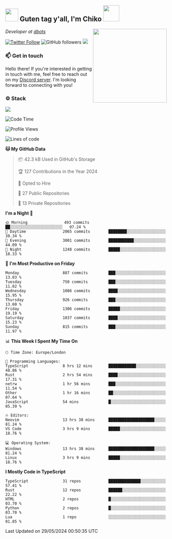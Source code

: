 <h2><img src="https://cdn.discordapp.com/emojis/1100181376730402906.gif?quality=lossless" width="40"> Guten tag y'all, I'm Chiko <img src="https://a.ppy.sh/15907233" width="50"></h2>
<a href="https://cataas.com"><img align='right' src="https://cataas.com/cat" width="230"></a>
<p><em>Developer at <a href="https://github.com/dbotsfun">dbots</a></em></p>

[![Twitter Follow](https://img.shields.io/twitter/follow/chikoxq?label=Follow)](https://twitter.com/intent/follow?screen_name=chikoxq)
![GitHub followers](https://img.shields.io/github/followers/chikof?label=Follow&style=social)
![](https://komarev.com/ghpvc/?username=chikof&color=blue)

### 📫 Get in touch
Hello there! If you're interested in getting in touch with me, feel free to reach out on my [Discord server](https://discord.gg/sejc7TnX6N). I'm looking forward to connecting with you!

### ⚙️ Stack
[![](https://skillicons.dev/icons?i=git,kubernetes,docker,js,ts,cloudflare,css,deno,express,graphql,html,mongodb,nestjs,py,react,apollo,bash,java,lua,nextjs,netlify,nodejs,ps,powershell,rust,neovim,tauri,sentry,postgres,tailwind,prisma,actix,workers)](https://skillicons.dev)

<!--START_SECTION:waka-->
![Code Time](http://img.shields.io/badge/Code%20Time-1%2C737%20hrs%2052%20mins-blue)

![Profile Views](http://img.shields.io/badge/Profile%20Views-8-blue)

![Lines of code](https://img.shields.io/badge/From%20Hello%20World%20I%27ve%20Written-6.2%20million%20lines%20of%20code-blue)

**🐱 My GitHub Data** 

> 📦 42.3 kB Used in GitHub's Storage 
 > 
> 🏆 127 Contributions in the Year 2024
 > 
> 💼 Opted to Hire
 > 
> 📜 27 Public Repositories 
 > 
> 🔑 13 Private Repositories 
 > 
**I'm a Night 🦉** 

```text
🌞 Morning                493 commits         ██░░░░░░░░░░░░░░░░░░░░░░░   07.24 % 
🌆 Daytime                2065 commits        ████████░░░░░░░░░░░░░░░░░   30.34 % 
🌃 Evening                3001 commits        ███████████░░░░░░░░░░░░░░   44.09 % 
🌙 Night                  1248 commits        █████░░░░░░░░░░░░░░░░░░░░   18.33 % 
```
📅 **I'm Most Productive on Friday** 

```text
Monday                   887 commits         ███░░░░░░░░░░░░░░░░░░░░░░   13.03 % 
Tuesday                  750 commits         ███░░░░░░░░░░░░░░░░░░░░░░   11.02 % 
Wednesday                1086 commits        ████░░░░░░░░░░░░░░░░░░░░░   15.95 % 
Thursday                 926 commits         ███░░░░░░░░░░░░░░░░░░░░░░   13.60 % 
Friday                   1306 commits        █████░░░░░░░░░░░░░░░░░░░░   19.19 % 
Saturday                 1037 commits        ████░░░░░░░░░░░░░░░░░░░░░   15.23 % 
Sunday                   815 commits         ███░░░░░░░░░░░░░░░░░░░░░░   11.97 % 
```


📊 **This Week I Spent My Time On** 

```text
🕑︎ Time Zone: Europe/London

💬 Programming Languages: 
TypeScript               8 hrs 12 mins       ████████████░░░░░░░░░░░░░   48.86 % 
Rust                     2 hrs 54 mins       ████░░░░░░░░░░░░░░░░░░░░░   17.31 % 
netrw                    1 hr 56 mins        ███░░░░░░░░░░░░░░░░░░░░░░   11.54 % 
Other                    1 hr 16 mins        ██░░░░░░░░░░░░░░░░░░░░░░░   07.64 % 
JavaScript               54 mins             █░░░░░░░░░░░░░░░░░░░░░░░░   05.39 % 

🔥 Editors: 
Neovim                   13 hrs 38 mins      ████████████████████░░░░░   81.24 % 
VS Code                  3 hrs 9 mins        █████░░░░░░░░░░░░░░░░░░░░   18.76 % 

💻 Operating System: 
Windows                  13 hrs 38 mins      ████████████████████░░░░░   81.24 % 
Linux                    3 hrs 9 mins        █████░░░░░░░░░░░░░░░░░░░░   18.76 % 
```

**I Mostly Code in TypeScript** 

```text
TypeScript               31 repos            ██████████████░░░░░░░░░░░   57.41 % 
Rust                     12 repos            ██████░░░░░░░░░░░░░░░░░░░   22.22 % 
HTML                     2 repos             █░░░░░░░░░░░░░░░░░░░░░░░░   03.70 % 
Python                   2 repos             █░░░░░░░░░░░░░░░░░░░░░░░░   03.70 % 
Lua                      1 repo              ░░░░░░░░░░░░░░░░░░░░░░░░░   01.85 % 
```




 Last Updated on 29/05/2024 00:50:35 UTC
<!--END_SECTION:waka-->


<!--
<p align="center">
     <a href="https://discord.gg/HhybNhchcC"><img src="https://invidget.switchblade.xyz/sejc7TnX6N" align="center" ><a>
</p> 
-->
